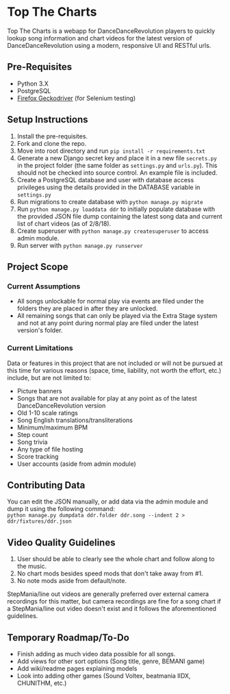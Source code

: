 Top The Charts
==================
Top The Charts is a webapp for DanceDanceRevolution players to quickly lookup song information and chart videos for the latest version of DanceDanceRevolution using a modern, responsive UI and RESTful urls. 

Pre-Requisites
------------
* Python 3.X
* PostgreSQL
* [Firefox Geckodriver](https://github.com/mozilla/geckodriver/releases) (for Selenium testing)

Setup Instructions
------------
1. Install the pre-requisites.
2. Fork and clone the repo.
3. Move into root directory and run `pip install -r requirements.txt`
4. Generate a new Django secret key and place it in a new file `secrets.py` in the project folder (the same folder as `settings.py` and `urls.py`). This should not be checked into source control. An example file is included.
5. Create a PostgreSQL database and user with database access privileges using the details provided in the DATABASE variable in `settings.py`
6. Run migrations to create database with `python manage.py migrate`
7. Run `python manage.py loaddata ddr` to initially populate database with the provided JSON file dump containing the latest song data and current list of chart videos (as of 2/8/18).
8. Create superuser with `python manage.py createsuperuser` to access admin module.
9. Run server with `python manage.py runserver`
 
Project Scope
------------
### Current Assumptions
* All songs unlockable for normal play via events are filed under the folders they are placed in after they are unlocked.
* All remaining songs that can only be played via the Extra Stage system and not at any point during normal play are filed under the latest version's folder.

### Current Limitations

Data or features in this project that are not included or will not be pursued at this time for various reasons (space, time, liability, not worth the effort, etc.) include, but are not limited to:

* Picture banners
* Songs that are not available for play at any point as of the latest DanceDanceRevolution version
* Old 1-10 scale ratings
* Song English translations/transliterations
* Minimum/maximum BPM 
* Step count
* Song trivia
* Any type of file hosting
* Score tracking
* User accounts (aside from admin module)

Contributing Data
------------
You can edit the JSON manually, or add data via the admin module and dump it using the following command:  
`python manage.py dumpdata ddr.folder ddr.song --indent 2 > ddr/fixtures/ddr.json`

Video Quality Guidelines
------------
1. User should be able to clearly see the whole chart and follow along to the music.
2. No chart mods besides speed mods that don't take away from #1.
3. No note mods aside from default/note.

StepMania/line out videos are generally preferred over external camera recordings for this matter, but camera recordings are fine for a song chart if a StepMania/line out video doesn't exist and it follows the aforementioned guidelines. 

Temporary Roadmap/To-Do
------------
* Finish adding as much video data possible for all songs.
* Add views for other sort options (Song title, genre, BEMANI game)
* Add wiki/readme pages explaining models
* Look into adding other games (Sound Voltex, beatmania IIDX, CHUNITHM, etc.)